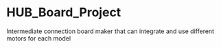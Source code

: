 # HUB_Board_Project
Intermediate connection board maker that can integrate and use different motors for each model
